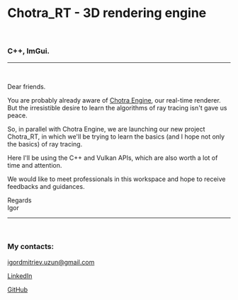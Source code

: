 <h1><strong>Chotra_RT - 3D rendering engine</strong></h1>   
<br>
<h3><strong>
C++, ImGui. </strong></h3>
<hr>
<br>

<p>Dear friends.</p>

<p>You are probably already aware of <a href="https://github.com/Uzunig/ChotraEngine" target="_blank">Chotra Engine</a>, our real-time renderer. But the irresistible desire to learn the algorithms of ray tracing isn't gave us peace.</p>

<p>So, in parallel with Chotra Engine, we are launching our new project Chotra_RT, in which we'll be trying to learn the basics (and I hope not only the basics) of ray tracing.</p> 
<p>Here I'll be using the C++ and Vulkan APIs, which are also worth a lot of time and attention.</p>

<p>We would like to meet professionals in this workspace and hope to receive feedbacks and guidances.</p>

<p>Regards <br>Igor</p>
<hr>
<br>
<h3><strong>My contacts:</strong></h3>
<p><a href="mailto:igordmitriev@gmail.com">igordmitriev.uzun@gmail.com</a></p>
<p><a href="https://www.linkedin.com/in/igor-uzun">LinkedIn</a></p>
<p><a href="https://www.github.com/Uzunig">GitHub</a></p>
